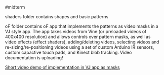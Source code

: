 #midterm

shaders folder contains shapes and basic patterns

oF folder contains oF app that implements the patterns as video masks in a VJ style app.  The app takes videos from Vine (or preloaded videos of 400x400 resolution) and allows controls over pattern masks, as well as video effects (effect shaders), adding/deleting videos, selecting videos and re-sizing/re-positioning videos using a set of custom Arduino IR sensors, custom capactive touch pads, and Kinect blob tracking.
Video documentation is uploading!

[Short video demo of implementation in VJ app as masks](https://www.youtube.com/watch?v=r3k6xwCswFg&feature=youtu.be)

